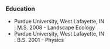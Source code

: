 ---
---

### Education

* Purdue University, West Lafayette, IN  
  : M.S. 2008 - Landscape Ecology
* Purdue University, West Lafayette, IN  
  : B.S. 2001 - Physics
